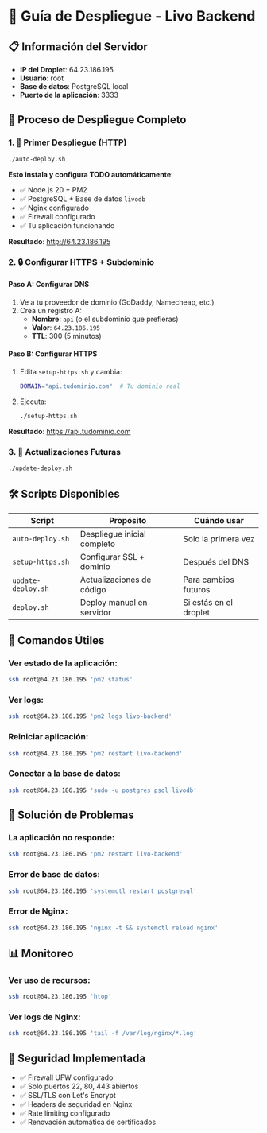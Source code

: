 # 🚀 Guía de Despliegue - Livo Backend

## 📋 Información del Servidor
- **IP del Droplet**: 64.23.186.195
- **Usuario**: root
- **Base de datos**: PostgreSQL local
- **Puerto de la aplicación**: 3333

## 🎯 Proceso de Despliegue Completo

### 1. 🚀 Primer Despliegue (HTTP)
```bash
./auto-deploy.sh
```
**Esto instala y configura TODO automáticamente**:
- ✅ Node.js 20 + PM2
- ✅ PostgreSQL + Base de datos `livodb`
- ✅ Nginx configurado
- ✅ Firewall configurado
- ✅ Tu aplicación funcionando

**Resultado**: http://64.23.186.195

### 2. 🔒 Configurar HTTPS + Subdominio

#### Paso A: Configurar DNS
1. Ve a tu proveedor de dominio (GoDaddy, Namecheap, etc.)
2. Crea un registro A:
   - **Nombre**: `api` (o el subdominio que prefieras)
   - **Valor**: `64.23.186.195`
   - **TTL**: 300 (5 minutos)

#### Paso B: Configurar HTTPS
1. Edita `setup-https.sh` y cambia:
   ```bash
   DOMAIN="api.tudominio.com"  # Tu dominio real
   ```

2. Ejecuta:
   ```bash
   ./setup-https.sh
   ```

**Resultado**: https://api.tudominio.com

### 3. 🔄 Actualizaciones Futuras
```bash
./update-deploy.sh
```

## 🛠️ Scripts Disponibles

| Script | Propósito | Cuándo usar |
|--------|-----------|-------------|
| `auto-deploy.sh` | Despliegue inicial completo | Solo la primera vez |
| `setup-https.sh` | Configurar SSL + dominio | Después del DNS |
| `update-deploy.sh` | Actualizaciones de código | Para cambios futuros |
| `deploy.sh` | Deploy manual en servidor | Si estás en el droplet |

## 📝 Comandos Útiles

### Ver estado de la aplicación:
```bash
ssh root@64.23.186.195 'pm2 status'
```

### Ver logs:
```bash
ssh root@64.23.186.195 'pm2 logs livo-backend'
```

### Reiniciar aplicación:
```bash
ssh root@64.23.186.195 'pm2 restart livo-backend'
```

### Conectar a la base de datos:
```bash
ssh root@64.23.186.195 'sudo -u postgres psql livodb'
```

## 🔧 Solución de Problemas

### La aplicación no responde:
```bash
ssh root@64.23.186.195 'pm2 restart livo-backend'
```

### Error de base de datos:
```bash
ssh root@64.23.186.195 'systemctl restart postgresql'
```

### Error de Nginx:
```bash
ssh root@64.23.186.195 'nginx -t && systemctl reload nginx'
```

## 📊 Monitoreo

### Ver uso de recursos:
```bash
ssh root@64.23.186.195 'htop'
```

### Ver logs de Nginx:
```bash
ssh root@64.23.186.195 'tail -f /var/log/nginx/*.log'
```

## 🔐 Seguridad Implementada

- ✅ Firewall UFW configurado
- ✅ Solo puertos 22, 80, 443 abiertos
- ✅ SSL/TLS con Let's Encrypt
- ✅ Headers de seguridad en Nginx
- ✅ Rate limiting configurado
- ✅ Renovación automática de certificados
